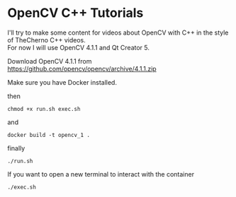 # OpenCV C++ Tutorials

I'll try to make some content for videos about OpenCV with C++ in the style of TheCherno C++ videos.  
For now I will use OpenCV 4.1.1 and Qt Creator 5.

Download OpenCV 4.1.1 from https://github.com/opencv/opencv/archive/4.1.1.zip

Make sure you have Docker installed.

then

`chmod +x run.sh exec.sh`

and

`docker build -t opencv_1 .`

finally

`./run.sh`

If you want to open a new terminal to interact with the container

`./exec.sh`



